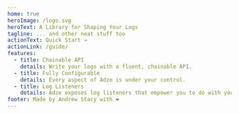 ```yaml
---
home: true
heroImage: /logo.svg
heroText: A Library for Shaping Your Logs
tagline: ... and other neat stuff too
actionText: Quick Start →
actionLink: /guide/
features:
  - title: Chainable API
    details: Write your logs with a fluent, chainable API.
  - title: Fully Configurable
    details: Every aspect of Adze is under your control.
  - title: Log Listeners
    details: Adze exposes log listeners that empower you to do with your logs as you wish.
footer: Made by Andrew Stacy with ❤️
---
```

